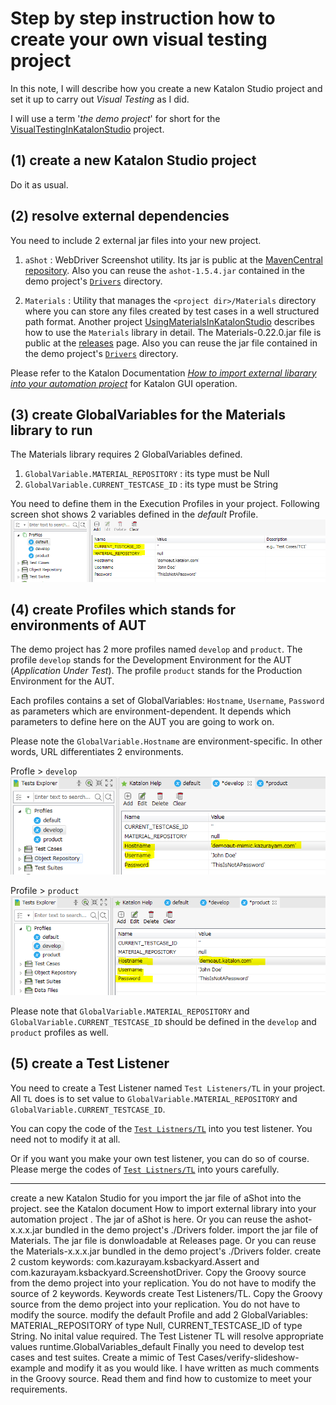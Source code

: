 Step by step instruction how to create your own visual testing project
===========

In this note, I will describe how you create a new Katalon Studio project and set it up to carry out *Visual Testing* as I did.

I will use a term '*the demo project*' for short for the  [VisualTestingInKatalonStudio](https://github.com/kazurayam/VisualTestingInKatalonStudio) project.

## (1) create a new Katalon Studio project

Do it as usual.

## (2) resolve external dependencies

You need to include 2 external jar files into your new project.

1. `aShot` : WebDriver Screenshot utility. Its jar is public at the [MavenCentral repository](https://mvnrepository.com/artifact/ru.yandex.qatools.ashot/ashot/1.5.4). Also you can reuse the `ashot-1.5.4.jar` contained in the demo project's [`Drivers`](../Drivers) directory.

2. `Materials` : Utility that manages the `<project dir>/Materials` directory where you can store any files created by test cases in a well structured path format. Another project  [UsingMaterialsInKatalonStudio](https://github.com/kazurayam/UsingMaterialsInKatalonStudio) describes how to use the `Materials` library in detail. The Materials-0.22.0.jar file is public at the [releases](https://github.com/kazurayam/Materials/releases) page. Also you can reuse the jar file contained in the demo project's [`Drivers`](../Drivers) directory.

Please refer to the Katalon Documentation [*How to import external libarary into your automation project*](https://docs.katalon.com/katalon-studio/tutorials/import_java_library.html) for Katalon GUI operation.

## (3) create GlobalVariables for the Materials library to run

The Materials library requires 2 GlobalVariables defined.

1. `GlobalVariable.MATERIAL_REPOSITORY` : its type must be Null
2. `GlobalVariable.CURRENT_TESTCASE_ID` : its type must be String

You need to define them in the Execution Profiles in your project. Following screen shot shows 2 variables defined in the *default* Profile.
![Profile_default](./images/Profile_GlobalVariable.PNG)

## (4) create Profiles which stands for environments of AUT

The demo project has 2 more profiles named `develop` and `product`. The profile `develop` stands for the Development Environment for the AUT (*Application Under Test*). The profile `product` stands for the Production Environment for the AUT.

Each profiles contains a set of GlobalVariables: `Hostname`, `Username`, `Password` as parameters which are environment-dependent. It depends which parameters to define here on the AUT you are going to work on.

Please note the `GlobalVariable.Hostname` are environment-specific. In other words, URL differentiates 2  environments.

Profle > `develop`
![Profile_develop](./images/Profile_develop.PNG)

Profile > `product`
![Profile_product](./images/profile_product.PNG)

Please note that
`GlobalVariable.MATERIAL_REPOSITORY` and `GlobalVariable.CURRENT_TESTCASE_ID` should be defined in the `develop` and `product` profiles as well.


## (5) create a Test Listener

You need to create a Test Listener named `Test Listeners/TL` in your project. All `TL` does is to set value to `GlobalVariable.MATERIAL_REPOSITORY` and `GlobalVariable.CURRENT_TESTCASE_ID`.

You can copy the code of the [`Test Listners/TL`](Test%20Lisneners/TL.groovy) into you test listener. You need not to modify it at all.

Or if you want you make your own test listener, you can do so of course. Please merge the codes of [`Test Listners/TL`](Test%20Lisneners/TL.groovy) into yours carefully.









----

create a new Katalon Studio for you
import the jar file of aShot into the project. see the Katalon document How to import external library into your automation project . The jar of aShot is here. Or you can reuse the ashot-x.x.x.jar bundled in the demo project's ./Drivers folder.
import the jar file of Materials. The jar file is donwloadable at Releases page. Or you can reuse the Materials-x.x.x.jar bundled in the demo project's ./Drivers folder.
create 2 custom keywords: com.kazurayam.ksbackyard.Assert and com.kazurayam.ksbackyard.ScreenshotDriver. Copy the Groovy source from the demo project into your replication. You do not have to modify the source of 2 keywords. Keywords
create Test Listeners/TL. Copy the Groovy source from the demo project into your replication. You do not have to modify the source.
modify the default Profile and add 2 GlobalVariables: MATERIAL_REPOSITORY of type Null, CURRENT_TESTCASE_ID of type String. No inital value required. The Test Listener TL will resolve appropriate values runtime.GlobalVariables_default
Finally you need to develop test cases and test suites. Create a mimic of Test Cases/verify-slideshow-example and modify it as you would like. I have written as much comments in the Groovy source. Read them and find how to customize to meet your requirements.
